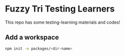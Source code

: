 # Fuzzy Tri Testing Learners

This repo has some testing-learning materials and codes!

## Add a workspace

```bash
npm init -w packages/<dir-name>
```
